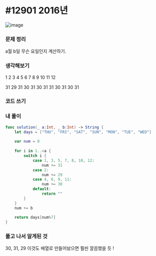 # #12901 2016년

![image](https://user-images.githubusercontent.com/28949235/130582423-91cba3cb-c5f1-4e69-b54c-ad35c3abaa69.png)

### 문제 정리

a월 b일 무슨 요일인지 계산하기.

### 생각해보기

1 	2 	3 	4 	5 	6 	7 	8 	9 	10	 11	 12

31  29   31  30  31  30  31   31    30    31    30      31

### 코드 쓰기

### 내 풀이

````swift
func solution(_ a:Int, _ b:Int) -> String {
    let days = ["THU", "FRI", "SAT", "SUN", "MON", "TUE", "WED"]
    
    var num = 0
    
    for i in 1..<a {
        switch i {
            case 1, 3, 5, 7, 8, 10, 12:
                num += 31
            case 2:
                num += 29
            case 4, 6, 9, 11:
                num += 30
            default:
                return ""
        }
    }
    num += b
    
    return days[num%7]
}
````



### 풀고 나서 알게된 것

30, 31, 29 이것도 배열로 만들어놨으면 훨씬 깔끔했을 듯 !
